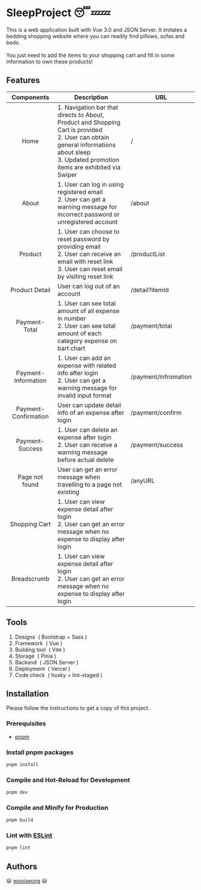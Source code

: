 # SleepProject :sleeping::zzz::zzz:

This is a web application built with Vue 3.0 and JSON Server. It imitates a bedding shopping website where you can readily find pillows, sofas and beds. </br></br> You just need to add the items to your shopping cart and fill in some information to own these products!

## Features
|          Components               | Description                                                  | URL                  |
| :--------------------------: | ------------------------------------------------------------ | -------------------- |
|    Home    | 1. Navigation bar that directs to About, Product and Shopping Cart is provided<br>2. User can obtain general informations about sleep<br>3. Updated promotion items are exhibited via Swiper | /      |
|      About       | 1. User can log in using registered email<br>2. User can get a warning message for incorrect password or unregistered account | /about         |
|        Product        | 1. User can choose to reset password by providing email<br>2. User can receive an email with reset link<br>3. User can reset email by visiting reset link | /productList         |
|           Product Detail            | User can log out of an account                               | /detail?itemId        |
|      Payment-Total      | 1. User can see total amount of all expense in number<br>2. User can see total amount of each category expense on bart chart | /payment/total                    |
|      Payment-Information       | 1. User can add an expense with related info after login<br>2. User can get a warning message for invalid input format | /payment/infromation        |
|       Payment-Confirmation        | User can update detail info of an expense after login        | /payment/confirm   |
|      Payment-Success       | 1. User can delete an expense after login<br>2. User can receive a warning message before actual delete | /payment/success |
|        Page not found        | User can get an error message when travelling to a page not existing | /anyURL      |
|      Shopping Cart        | 1. User can view expense detail after login<br>2. User can get an error message when no expense to display after login |                     |
|      Breadscrumb        | 1. User can view expense detail after login<br>2. User can get an error message when no expense to display after login |                     |

## Tools
1. Designs&nbsp; (&nbsp;Bootstrap + Sass&nbsp;)
2. Framework&nbsp; (&nbsp;Vue&nbsp;)
3. Building tool&nbsp; (&nbsp;Vite&nbsp;) 
4. Storage&nbsp; (&nbsp;Pinia&nbsp;)
5. Backend&nbsp; (&nbsp;JSON Server&nbsp;)
6. Deployment&nbsp; (&nbsp;Vercel&nbsp;)
7. Code check&nbsp; (&nbsp;husky + lint-staged&nbsp;)

## Installation
Please follow the instructions to get a copy of this project.

### Prerequisites
 * <a href="https://pnpm.io/installation">pnpm</a> 

### Install pnpm packages
```sh
pnpm install
```

### Compile and Hot-Reload for Development

```sh
pnpm dev
```

### Compile and Minify for Production

```sh
pnpm build
```

### Lint with [ESLint](https://eslint.org/)

```sh
pnpm lint
```

## Authors
:smiley: <a href="https://github.com/wooiseong">wooiseong</a> :smiley:
